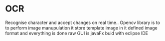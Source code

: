 # OCR
Recognise character and accept changes on real time.. Opencv library is to to perform image manupulation 
it store template image in it defined image format and everything is done raw
GUI is javaFx
buid with eclipse IDE

